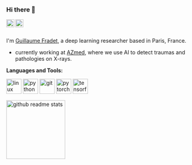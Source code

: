 ### Hi there 👋

<a href="https://twitter.com/guillaumefrd_">
  <img align="left" alt="Guillaume Fradet | Twitter" width="21px" src="https://www.vectorlogo.zone/logos/twitter/twitter-icon.svg" />
</a>
<a href="https://www.linkedin.com/in/fradetguillaume">
  <img align="left" alt="Guillaume Fradet | Linkedin" width="21px" src="https://www.vectorlogo.zone/logos/linkedin/linkedin-icon.svg" />
</a>

<br />
<br />

I'm [Guillaume Fradet](https://guillaume-fradet.com), a deep learning researcher based in Paris, France.

- currently working at [AZmed](https://azmed.co/), where we use AI to detect traumas and pathologies on X-rays.

**Languages and Tools:**  

<p align="left">
  <img src="https://www.vectorlogo.zone/logos/linux/linux-icon.svg" alt="linux" width="40" height="40"/> 
  <img src="https://www.vectorlogo.zone/logos/python/python-icon.svg" alt="python" width="40" height="40"/> 
  <img src="https://www.vectorlogo.zone/logos/git-scm/git-scm-icon.svg" alt="git" width="40" height="40"/> 
  <img src="https://www.vectorlogo.zone/logos/pytorch/pytorch-icon.svg" alt="pytorch" width="40" height="40"/>
  <img src="https://www.vectorlogo.zone/logos/tensorflow/tensorflow-icon.svg" alt="tensorflow" width="40" height="40"/>
</p>

<p align="left">
  <a href="https://github.com/guillaumefrd?tab=repositories"><img src="https://github-readme-stats.vercel.app/api?username=guillaumefrd&count_private=true&show_icons=true&hide=issues" alt="github readme stats" height="156"/></a>
</p>
